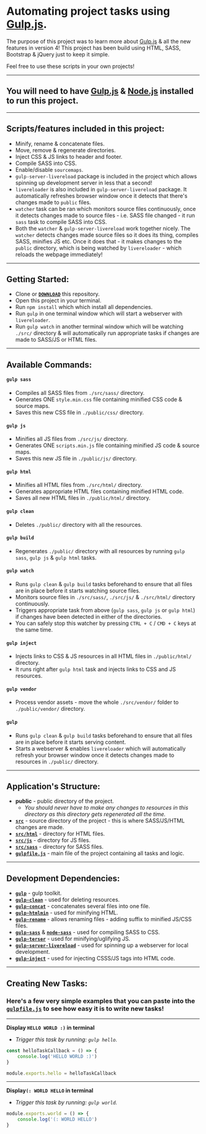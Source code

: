# Automating project tasks using [Gulp.js](https://gulpjs.com).

The purpose of this project was to learn more about [Gulp.js](https://gulpjs.com) & all the new features in version 4! 
This project has been build using HTML, SASS, Bootstrap & jQuery just to keep it simple.

Feel free to use these scripts in your own projects!

---

## You will need to have [Gulp.js](https://gulpjs.com/docs/en/getting-started/quick-start) & [Node.js](https://nodejs.org) installed to run this project.

---


## Scripts/features included in this project:

* Minify, rename & concatenate files. 
* Move, remove & regenerate directories.
* Inject CSS & JS links to header and footer.
* Compile SASS into CSS.
* Enable/disable `sourcemaps`. 
* `gulp-server-livereload` package is included in the project which allows spinning up development server in less that a second!
* `livereloader` is also included in `gulp-server-livereload` package. It automatically refreshes browser window once it detects that there's changes made to `public` files.
* `watcher` task can be ran which monitors source files continuously, once it detects changes made to source files - i.e. SASS file changed - it run `sass` task to compile SASS into CSS.
* Both the `watcher` & `gulp-server-livereload` work together nicely. The `watcher` detects changes made source files so it does its thing, compiles SASS, minifies JS etc. Once it does that - it makes changes to the `public` directory, which is being watched by `livereloader` - which reloads the webpage immediately!
  

---


## Getting Started:

* Clone or **[`DOWNLOAD`](https://github.com/karolispx/gulp-project-helpers/archive/master.zip)** this repository.
* Open this project in your terminal.
* Run `npm install` which which install all dependencies.
* Run `gulp` in one terminal window which will start a webserver with `livereloader`.
* Run `gulp watch` in another terminal window which will be watching `./src/` directory & will automatically run appropriate tasks if changes are made to SASS/JS or HTML files. 


---


## Available Commands:

#### `gulp sass`
* Compiles all SASS files from `./src/sass/` directory.
* Generates ONE `style.min.css` file containing minified CSS code & source maps.
* Saves this new CSS file in `./public/css/` directory.

#### `gulp js`
* Minifies all JS files from `./src/js/` directory.
* Generates ONE `scripts.min.js` file containing minified JS code & source maps.
* Saves this new JS file in `./public/js/` directory.

#### `gulp html`
* Minifies all HTML files from `./src/html/` directory.
* Generates appropriate HTML files containing minified HTML code.
* Saves all new HTML files in `./public/html/` directory.

#### `gulp clean`
* Deletes `./public/` directory with all the resources.

#### `gulp build`
* Regenerates `./public/` directory with all resources by running `gulp sass`, `gulp js` & `gulp html` tasks.

#### `gulp watch`
* Runs `gulp clean` & `gulp build` tasks beforehand to ensure that all files are in place before it starts watching source files. 
* Monitors source files in `./src/sass/`, `./src/js/` & `./src/html/` directory continuously.
* Triggers appropriate task from above (`gulp sass`, `gulp js` or `gulp html`) if changes have been detected in either of the directories.
* You can safely stop this watcher by pressing `CTRL + C` / `CMD + C` keys at the same time.

#### `gulp inject`
* Injects links to CSS & JS resources in all HTML files in `./public/html/` directory.
* It runs right after `gulp html` task and injects links to CSS and JS resources.

#### `gulp vendor`
* Process vendor assets - move the whole `./src/vendor/` folder to `./public/vendor/` directory.

#### `gulp`
* Runs `gulp clean` & `gulp build` tasks beforehand to ensure that all files are in place before it starts serving content.
* Starts a webserver & enables `livereloader` which will automatically refresh your browser window once it detects changes made to resources in `./public/` directory.


---


## Application's Structure:


* **public** - public directory of the project.
  * *You should never have to make any changes to resources in this directory as this directory gets regenerated all the time.*
* **[`src`](https://github.com/karolispx/gulp-project-helpers/tree/master/src)** - source directory of the project - this is where SASS/JS/HTML changes are made.
* **[`src/html`](https://github.com/karolispx/gulp-project-helpers/tree/master/src/html)** - directory for HTML files.
* **[`src/js`](https://github.com/karolispx/gulp-project-helpers/tree/master/src/js)** - directory for JS files.
* **[`src/sass`](https://github.com/karolispx/gulp-project-helpers/tree/master/src/sass)** - directory for SASS files.
* **[`gulpfile.js`](https://github.com/karolispx/gulp-project-helpers/blob/master/gulpfile.js)** - main file of the project containing all tasks and logic.


---


## Development Dependencies:

* **[`gulp`](https://www.npmjs.com/package/gulp)** - gulp toolkit.
* **[`gulp-clean`](https://www.npmjs.com/package/gulp-clean)** - used for deleting resources.
* **[`gulp-concat`](https://www.npmjs.com/package/gulp-concat)** - concatenates several files into one file.
* **[`gulp-htmlmin`](https://www.npmjs.com/package/gulp-htmlmin)** - used for minifying HTML.
* **[`gulp-rename`](https://www.npmjs.com/package/gulp-rename)** - allows renaming files - adding suffix to minified JS/CSS files.
* **[`gulp-sass`](https://www.npmjs.com/package/gulp-sass)** & **[`node-sass`](https://www.npmjs.com/package/node-sass)** - used for compiling SASS to CSS.
* **[`gulp-terser`](https://www.npmjs.com/package/gulp-terser)** - used for minifying/uglifying JS.
* **[`gulp-server-livereload`](https://www.npmjs.com/package/gulp-server-livereload)** - used for spinning up a webserver for local development.
* **[`gulp-inject`](https://www.npmjs.com/package/gulp-inject)** - used for injecting CSSS/JS tags into HTML code.


---


## Creating New Tasks:

### Here's a few very simple examples that you can paste into the **[`gulpfile.js`](https://github.com/karolispx/gulp-project-helpers/blob/master/gulpfile.js)** to see how easy it is to write new tasks!


___


**Display `HELLO WORLD :)` in terminal** 
   - *Trigger this task by running: `gulp hello`.*
```js
const helloTaskCallback = () => {
    console.log('HELLO WORLD :)')
}

module.exports.hello = helloTaskCallback
```

---


**Display`(: WORLD HELLO` in terminal** 
   - *Trigger this task by running: `gulp world`.*
```js
module.exports.world = () => {
    console.log('(: WORLD HELLO')
}
```
